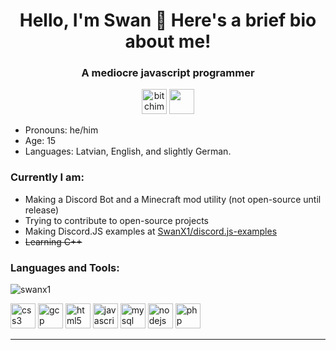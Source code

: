 <h1 align="center">Hello, I'm Swan 👋 Here's a brief bio about me!</h1>
<h3 align="center">A mediocre javascript programmer</h3>
<p align="center">
	<a href="https://twitter.com/bitchimswan" target="blank"><img src="https://cdn.jsdelivr.net/npm/simple-icons@3.0.1/icons/twitter.svg" alt="bitchimswan" height="40px" width="40px" /></a>
	<a href="https://discord.gg/BuSh7HC" target="blank"><img src="https://cdn.jsdelivr.net/npm/simple-icons@v3/icons/discord.svg" height="40px" width="40px" /></a>
</p>

 - Pronouns: he/him
 - Age: 15
 - Languages: Latvian, English, and slightly German.

### Currently I am:
 - Making a Discord Bot and a Minecraft mod utility (not open-source until release)
 - Trying to contribute to open-source projects
 - Making Discord.JS examples at [SwanX1/discord.js-examples](https://github.com/SwanX1/discord.js-examples)
 - ~~Learning C++~~


### Languages and Tools:
<p align="left"> 
	<img src="https://komarev.com/ghpvc/?username=swanx1" alt="swanx1" /> 
</p>
<p align="left">
	<img src="https://devicons.github.io/devicon/devicon.git/icons/css3/css3-original-wordmark.svg" alt="css3" width="40" height="40"/> 
	<img src="https://www.vectorlogo.zone/logos/google_cloud/google_cloud-icon.svg" alt="gcp" width="40" height="40"/> 
	<img src="https://devicons.github.io/devicon/devicon.git/icons/html5/html5-original-wordmark.svg" alt="html5" width="40" height="40"/> 
	<img src="https://devicons.github.io/devicon/devicon.git/icons/javascript/javascript-original.svg" alt="javascript" width="40" height="40"/> 
	<img src="https://devicons.github.io/devicon/devicon.git/icons/mysql/mysql-original-wordmark.svg" alt="mysql" width="40" height="40"/> 
	<img src="https://devicons.github.io/devicon/devicon.git/icons/nodejs/nodejs-original-wordmark.svg" alt="nodejs" width="40" height="40"/> 
	<img src="https://devicons.github.io/devicon/devicon.git/icons/php/php-original.svg" alt="php" width="40" height="40"/></p><p align="center">
</p>

---
